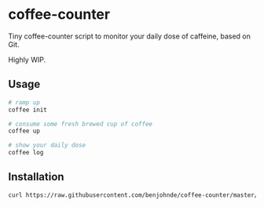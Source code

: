 # coffee-counter

Tiny coffee-counter script to monitor your daily dose of caffeine, based on Git.

Highly WIP.

## Usage

```bash
# ramp up
coffee init

# consume some fresh brewed cup of coffee
coffee up

# show your daily dose
coffee log
```

## Installation

```bash
curl https://raw.githubusercontent.com/benjohnde/coffee-counter/master/install.sh -sSf | sh
```
